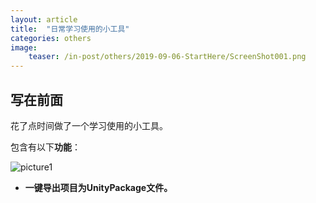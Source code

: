 ```yaml
---
layout: article
title:  "日常学习使用的小工具"
categories: others
image:
    teaser: /in-post/others/2019-09-06-StartHere/ScreenShot001.png
---
```


## 写在前面

花了点时间做了一个学习使用的小工具。

包含有以下**功能**：

![picture1](https://huskytgame.github.io/images/in-post/others/2019-09-11-日常学习使用的小工具/ScreenShot001.png)

* **一键导出项目为UnityPackage文件。**

